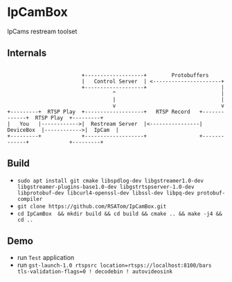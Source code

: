 # IpCamBox
IpCams restream toolset

## Internals

```

                        +-------------------+        Protobuffers
                        |   Control Server  | <----------------------+
                        +-------------------+                        |
                                  ^                                  |
                                  |                                  |
                                  v                                  v
+---------+  RTSP Play  +-------------------+   RTSP Record   +-------------+  RTSP Play  +---------+
|   You   |------------>|  Restream Server  |<----------------|  DeviceBox  |------------>|  IpCam  |
+---------+             +-------------------+                 +-------------+             +---------+

```
## Build
* `sudo apt install git cmake libspdlog-dev libgstreamer1.0-dev libgstreamer-plugins-base1.0-dev libgstrtspserver-1.0-dev libprotobuf-dev libcurl4-openssl-dev libssl-dev libpq-dev protobuf-compiler`
* `git clone https://github.com/RSATom/IpCamBox.git`
* `cd IpCamBox  && mkdir build && cd build && cmake .. && make -j4 && cd ..`

## Demo

* run `Test` application
* run
`gst-launch-1.0 rtspsrc location=rtsps://localhost:8100/bars tls-validation-flags=0 ! decodebin ! autovideosink`
